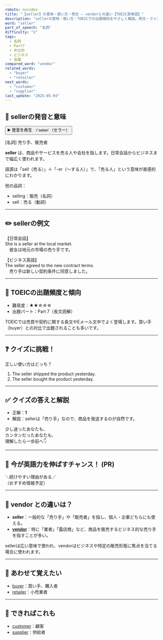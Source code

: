 ```yaml
---
robots: noindex
title: "【seller】の意味・使い方・例文 ― vendorとの違い【TOEIC英単語】"
description: "sellerの意味・使い方・TOEICでの出題傾向をやさしく解説。例文・クイズ付きでvendorとの違いもわかりやすく学べます。"
word: "seller"
part_of_speech: "名詞"
difficulty: "2"
tags:
  - 名詞
  - Part7
  - 中立的
  - ビジネス
  - 会議
compared_word: "vendor"
related_words:
  - "buyer"
  - "retailer"
next_words:
  - "customer"
  - "supplier"
last_update: "2025-05-04"
---
```


## 🔰 sellerの発音と意味

<button class="play-audio" onclick="playTTS('seller')">
  <span class="play-audio-main">
    ▶️ 発音を再生　/ˈselər/
  </span>
  <span class="play-audio-sub">
    （セラー）
  </span>
</button>

[名詞] 売り手、販売者

**seller** は、商品やサービスを売る人や会社を指します。日常会話からビジネスまで幅広く使われます。

語源は「sell（売る）」＋「-er（～する人）」で、「売る人」という意味が直感的にわかります。

他の品詞：  
- selling：販売（名詞）
- sell：売る（動詞）

---

## ✏️ sellerの例文

【日常会話】  
She is a seller at the local market.  
　彼女は地元の市場の売り手です。

【ビジネス英語】  
The seller agreed to the new contract terms.  
　売り手は新しい契約条件に同意しました。

---

## 🎯 TOEICの出題頻度と傾向

- 難易度：★★☆☆☆
- 出題パート：Part 7（長文読解）

TOEICでは売買や契約に関する長文やEメール文中でよく登場します。買い手（buyer）との対比で出題されることも多いです。

---

## ❓ クイズに挑戦！

正しい使い方はどっち？

1. The seller shipped the product yesterday.  
2. The seller bought the product yesterday.

---

## ✅ クイズの答えと解説

- 正解：**1**
- 解説：sellerは「売り手」なので、商品を発送するのが自然です。

少し迷ったあなたも、  
カンタンだったあなたも、  
理解したら一歩前へ👇️

---

## 🚀 今が英語力を伸ばすチャンス！ (PR)

<div class="info-center">
＼続けやすい理由がある／<br>  
（おすすめ情報予定）
</div>

---

## 🤔  vendor との違いは？

- **seller**：一般的な「売り手」や「販売者」を指し、個人・企業どちらにも使える。
- **[vendor](/word/vendor)**：特に「業者」「露店商」など、商品を販売するビジネス的な売り手を指すことが多い。

sellerは広い意味で使われ、vendorはビジネスや特定の販売形態に焦点を当てる場合に使われます。

---

## 🧩 あわせて覚えたい

- [buyer](/word/buyer)：買い手、購入者
- [retailer](/word/retailer)：小売業者

---

## 📖 できればこれも

- [customer](/word/customer)：顧客
- [supplier](/word/supplier)：供給者

<!-- cvid: aid40_bid49 -->
